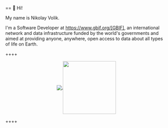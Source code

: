 == 👋 Hi!

My name is Nikolay Volik. 

I'm a Software Developer at https://www.gbif.org/[GBIF], an international network and data infrastructure funded by the world's governments and aimed at providing anyone, anywhere, open access to data about all types of life on Earth.

++++
<p align="center">
  <a href="https://github.com/muttcg">
    <img
      align="center"
      src="https://github-readme-stats.vercel.app/api/top-langs/?username=muttcg&layout=compact"
    />
  </a>
  <a href="https://github.com/muttcg">
    <img
      align="center"
      height="165"
      src="https://github-readme-stats.vercel.app/api?username=muttcg&count_private=true&show_icons=true&custom_title=Github%20Status"
    />
  </a>
</p>
++++